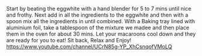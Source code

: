 Start by beating the eggwhite with a hand blender for 5 to 7 mins until nice and frothy.
Next add in all the ingredients to the eggwhite and then with a spoon mix all the ingredients in until combined.
With a Baking tray lined with aluminium foil, take a tablespoon of the mixture we madee and then place them in the oven for about 30 mins.
Let your macaroons cool down and they are ready for you to eat!
Sit back, Relax and Enjoy!
https://www.youtube.com/channel/UCrN85g-YP_XhCsnqofVMoLQ
